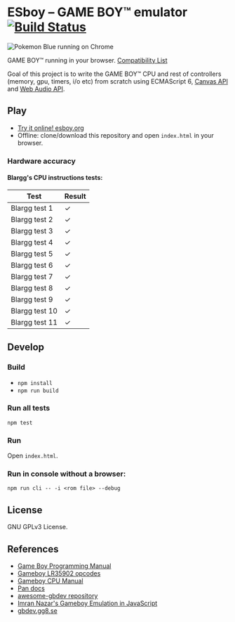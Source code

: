 # ESboy – GAME BOY&trade; emulator [![Build Status](https://travis-ci.org/loociano/ESboy.svg?branch=master)](https://travis-ci.org/loociano/gb-ES6)

![Pokemon Blue running on Chrome](https://github.com/loociano/ESboy/blob/master/screenshots/2017-02-09%2020_06_20-ESboy.png?raw=true)

GAME BOY&trade; running in your browser. [Compatibility List](https://docs.google.com/spreadsheets/d/1CgXEuxLsH0WPpqzlgMZeTv59cBfNzp4G4MW6Z1QpTD0)

Goal of this project is to write the GAME BOY&trade; CPU and rest of controllers (memory, gpu, timers, i/o etc) from scratch using ECMAScript 6, [Canvas API](https://developer.mozilla.org/en-US/docs/Web/API/Canvas_API) and [Web Audio API](https://developer.mozilla.org/en-US/docs/Web/API/Web_Audio_API).

## Play 

* [Try it online! esboy.org](http://esboy.org) 
* Offline: clone/download this repository and open `index.html` in your browser.

### Hardware accuracy 

#### Blargg's CPU instructions tests:

| Test          | Result|  
| ------------- |--------------|
| Blargg test 1 | ✓|
| Blargg test 2 | ✓     |
| Blargg test 3 | ✓     |
| Blargg test 4 | ✓     |
| Blargg test 5 | ✓     |
| Blargg test 6 | ✓     |
| Blargg test 7 | ✓    |
| Blargg test 8 | ✓     |
| Blargg test 9 | ✓     |
| Blargg test 10| ✓     |
| Blargg test 11| ✓     |

## Develop

### Build

* ``npm install``
* ``npm run build``

### Run all tests

``npm test``

### Run 

Open `index.html`.

### Run in console without a browser:

`npm run cli -- -i <rom file> --debug`

## License

GNU GPLv3 License.

## References

* [Game Boy Programming Manual](http://www.romhacking.net/documents/544/)
* [Gameboy LR35902 opcodes](http://www.pastraiser.com/cpu/gameboy/gameboy_opcodes.html)
* [Gameboy CPU Manual](http://marc.rawer.de/Gameboy/Docs/GBCPUman.pdf)
* [Pan docs](http://bgb.bircd.org/pandocs.htm)
* [awesome-gbdev repository](https://github.com/avivace/awesome-gbdev)
* [Imran Nazar's Gameboy Emulation in JavaScript](http://imrannazar.com/GameBoy-Emulation-in-JavaScript)
* [gbdev.gg8.se](http://gbdev.gg8.se/)
